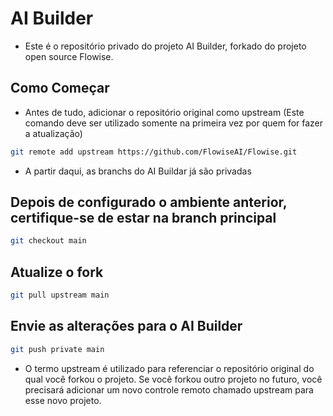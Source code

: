 # AI Builder

- Este é o repositório privado do projeto AI Builder, forkado do projeto open source Flowise.

## Como Começar

- Antes de tudo, adicionar o repositório original como upstream (Este comando deve ser utilizado somente na primeira vez por quem for fazer a atualização)

```bash
git remote add upstream https://github.com/FlowiseAI/Flowise.git
```


- A partir daqui, as branchs do AI Buildar já são privadas

## Depois de configurado o ambiente anterior, certifique-se de estar na branch principal
```bash
git checkout main
```

## Atualize o fork
```bash
git pull upstream main
```

## Envie as alterações para o AI Builder
```bash
git push private main
```

- O termo upstream é utilizado para referenciar o repositório original do qual você forkou o projeto. Se você forkou outro projeto no futuro, você precisará adicionar um novo controle remoto chamado upstream para esse novo projeto.
